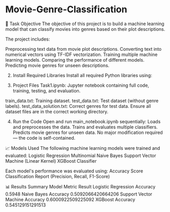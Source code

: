 # Movie-Genre-Classification
🎯 Task Objective
The objective of this project is to build a machine learning model that can classify movies into genres based on their plot descriptions.

The project includes:

Preprocessing text data from movie plot descriptions.
Converting text into numerical vectors using TF-IDF vectorization.
Training multiple machine learning models.
Comparing the performance of different models.
Predicting movie genres for unseen descriptions.

2. Install Required Libraries
Install all required Python libraries using:

3. Project Files
Task1.ipynb: Jupyter notebook containing full code, training, testing, and evaluation.

train_data.txt: Training dataset.
test_data.txt: Test dataset (without genre labels).
test_data_solution.txt: Correct genres for test data.
Ensure all dataset files are in the correct working directory.

4. Run the Code
Open and run main_notebook.ipynb sequentially:
Loads and preprocesses the data.
Trains and evaluates multiple classifiers.
Predicts movie genres for unseen data.
No major modification required — the code is self-contained.

📈 Models Used
The following machine learning models were trained and evaluated:
Logistic Regression
Multinomial Naive Bayes
Support Vector Machine (Linear Kernel)
XGBoost Classifier

Each model's performance was evaluated using:
Accuracy Score
Classification Report (Precision, Recall, F1-Score)

📊 Results Summary
Model	Metric	Result
Logistic Regression	Accuracy	0.5948
Naive Bayes	Accuracy	0.5092066420664206
Support Vector Machine	Accuracy	0.6000922509225092
XGBoost	Accuracy	0.545129151291513



